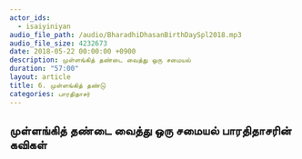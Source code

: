 ```yaml
---
actor_ids:
  - isaiyiniyan
audio_file_path: /audio/BharadhiDhasanBirthDaySpl2018.mp3
audio_file_size: 4232673
date: 2018-05-22 00:00:00 +0900
description: முள்ளங்கித் தண்டை வைத்து ஒரு சமையல்
duration: "57:00"
layout: article
title: 6. முள்ளங்கித் தண்டு
categories: பாரதிதாசர்
---
```


## முள்ளங்கித் தண்டை வைத்து ஒரு சமையல் பாரதிதாசரின் கவிகள்


